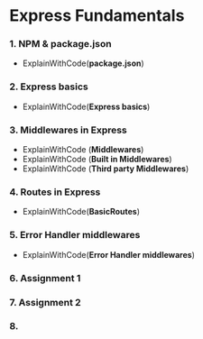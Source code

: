 # Express Fundamentals
### 1. NPM & package.json
- ExplainWithCode(**package.json**)
###  2. Express basics
- ExplainWithCode(**Express basics**)
### 3. Middlewares in Express
- ExplainWithCode (**Middlewares**)
- ExplainWithCode (**Built in Middlewares**)
- ExplainWithCode (**Third party Middlewares**)
### 4. Routes in Express
- ExplainWithCode(**BasicRoutes**)
### 5. Error Handler middlewares
- ExplainWithCode(**Error Handler middlewares**)
### 6. Assignment 1
### 7. Assignment 2
### 8.
